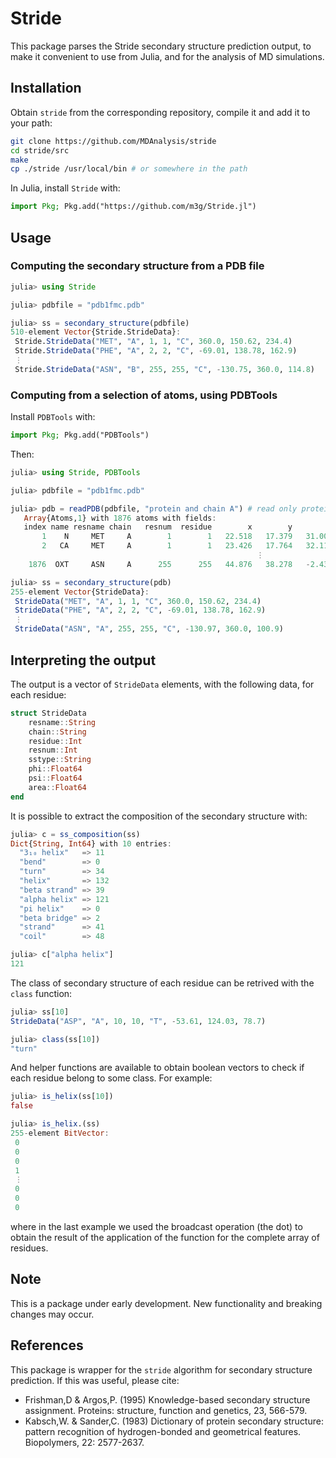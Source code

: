 # Stride

This package parses the Stride secondary structure prediction output, to make it convenient to use from Julia, 
and for the analysis of MD simulations. 

## Installation

Obtain `stride` from the corresponding repository, compile it and add it to your path:

```bash
git clone https://github.com/MDAnalysis/stride
cd stride/src
make
cp ./stride /usr/local/bin # or somewhere in the path
```

In Julia, install `Stride` with:

```julia
import Pkg; Pkg.add("https://github.com/m3g/Stride.jl")
```

## Usage

### Computing the secondary structure from a PDB file

```julia
julia> using Stride

julia> pdbfile = "pdb1fmc.pdb"

julia> ss = secondary_structure(pdbfile)
510-element Vector{Stride.StrideData}:
 Stride.StrideData("MET", "A", 1, 1, "C", 360.0, 150.62, 234.4)
 Stride.StrideData("PHE", "A", 2, 2, "C", -69.01, 138.78, 162.9)
 ⋮
 Stride.StrideData("ASN", "B", 255, 255, "C", -130.75, 360.0, 114.8)
```

### Computing from a selection of atoms, using PDBTools

Install `PDBTools` with:
```julia
import Pkg; Pkg.add("PDBTools")
```

Then:

```julia
julia> using Stride, PDBTools

julia> pdbfile = "pdb1fmc.pdb"

julia> pdb = readPDB(pdbfile, "protein and chain A") # read only protein atoms from chain A
   Array{Atoms,1} with 1876 atoms with fields:
   index name resname chain   resnum  residue        x        y        z occup  beta model segname index_pdb
       1    N     MET     A        1        1   22.518   17.379   31.003  1.00 34.99     1       -         1
       2   CA     MET     A        1        1   23.426   17.764   32.113  1.00 34.03     1       -         2
                                                       ⋮ 
    1876  OXT     ASN     A      255      255   44.876   38.278   -2.437  1.00 54.24     1       -      1876

julia> ss = secondary_structure(pdb)
255-element Vector{StrideData}:
 StrideData("MET", "A", 1, 1, "C", 360.0, 150.62, 234.4)
 StrideData("PHE", "A", 2, 2, "C", -69.01, 138.78, 162.9)
 ⋮
 StrideData("ASN", "A", 255, 255, "C", -130.97, 360.0, 100.9)
```

## Interpreting the output 

The output is a vector of `StrideData` elements, with the following data, for each residue:

```julia
struct StrideData
    resname::String
    chain::String
    residue::Int
    resnum::Int
    sstype::String
    phi::Float64
    psi::Float64
    area::Float64
end
```

It is possible to extract the composition of the secondary structure with:

```julia
julia> c = ss_composition(ss)
Dict{String, Int64} with 10 entries:
  "3₁₀ helix"   => 11
  "bend"        => 0
  "turn"        => 34
  "helix"       => 132
  "beta strand" => 39
  "alpha helix" => 121
  "pi helix"    => 0
  "beta bridge" => 2
  "strand"      => 41
  "coil"        => 48

julia> c["alpha helix"]
121
```

The class of secondary structure of each residue can be retrived with the `class` function:

```julia
julia> ss[10]
StrideData("ASP", "A", 10, 10, "T", -53.61, 124.03, 78.7)

julia> class(ss[10])
"turn"
```

And helper functions are available to obtain boolean vectors to check if each residue belong to some class. For example:

```julia
julia> is_helix(ss[10])
false

julia> is_helix.(ss)
255-element BitVector:
 0
 0
 0
 1
 ⋮
 0
 0
 0
```

where in the last example we used the broadcast operation (the dot) to obtain the result of the application of the function for the complete array of residues.

## Note

This is a package under early development. New functionality and breaking changes may occur. 

## References

This package is wrapper for the `stride` algorithm for secondary structure prediction. If this was useful, please cite:

- Frishman,D & Argos,P. (1995) Knowledge-based secondary structure assignment. Proteins: structure, function and genetics, 23, 566-579.
- Kabsch,W. & Sander,C. (1983) Dictionary of protein secondary structure: pattern recognition of hydrogen-bonded and geometrical features. Biopolymers, 22: 2577-2637.



